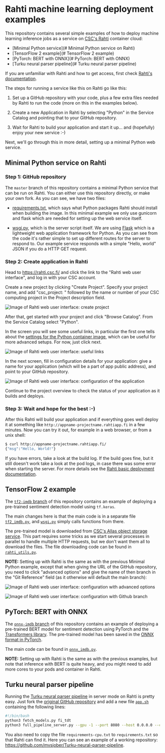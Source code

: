 # Rahti machine learning deployment examples

This repository contains several simple examples of how to deploy machine learning inference jobs as a service on [CSC's Rahti](https://rahti.csc.fi/) container cloud:

- [Minimal Python service](# Minimal Python service on Rahti)
- [TensorFlow 2 example](# TensorFlow 2 example)
- [PyTorch: BERT with ONNX](# PyTorch: BERT with ONNX)
- [Turku neural parser pipeline](# Turku neural parser pipeline)

If you are unfamiliar with Rahti and how to get access, first check [Rahti's documentation](https://rahti.csc.fi/).

The steps for running a service like this on Rahti go like this:

1. Set up a GitHub repository with your code, plus a few extra files needed by Rahti to run the code (more on this in the examples below).

2. Create a new Application in Rahti by selecting "Python" in the Service Catalog and pointing that to your GitHub repository.

3. Wait for Rahti to build your application and start it up... and (hopefully) enjoy your new service :-)

Next, we'll go through this in more detail, setting up a minimal Python web service.

## Minimal Python service on Rahti

### Step 1: GitHub repository

The `master` branch of this repository contains a minimal Python service that can be run on Rahti.  You can either use this repository directly, or make your own fork.  As you can see, we have two files: 

- [requirements.txt](requirements.txt), which says what Python packages Rahti should install when building the image.  In this minimal example we only use gunicorn and flask which are needed for setting up the web service itself.

- [wsgi.py](wsgi.py), which is the server script itself.  We are using [Flask](https://www.palletsprojects.com/p/flask/) which is a lightweight web application framework for Python.  As you can see from the code it's rather simple to set up different routes for the server to respond to.  Our example service responds with a simple "Hello, world" JSON if you do a HTTP GET request.

### Step 2: Create application in Rahti

Head to <https://rahti.csc.fi/> and click the link to the "Rahti web user interface", and log in with your CSC account.

Create a new project by clicking "Create Project". Specify your project name, and add "csc_project: " followed by the name or number of your CSC computing project in the Project description field. 

![Image of Rahti web user interface: create project](images/rahti-0.png)

After that, get started with your project and click "Browse Catalog". 
From the Service Catalog select "Python".

In the screen you will see some useful links, in particular the first one tells about the [settings for the Python container image](https://github.com/sclorg/s2i-python-container/blob/master/3.8/README.md), which can be useful for more advanced setups.  For now, just click next.

![Image of Rahti web user interface: useful links](images/rahti-2.png)

In the next screen, fill in configuration details for your application: give a name for your application (which will be a part of app public address), and point to your GitHub repository.

![Image of Rahti web user interface: configuration of the application](images/rahti-3.png)

Continue to the project overview to check the status of your application as it builds and deploys.

### Step 3: Wait and hope for the best :-)

After this Rahti will build your application and if everything goes well deploy it at something like `http://appname-projectname.rahtiapp.fi` in a few minutes. Now you can try it out, for example in a web browser, or from a unix shell:

```bash
$ curl http://appname-projectname.rahtiapp.fi/
{"msg":"Hello, World!"}
```

If you have errors, take a look at the build log.  If the build goes fine, but it still doesn't work take a look at the pod logs, in case there was some error when starting the server.  For more details see the [Rahti basic deployment documentation](https://rahti.csc.fi/tutorials/basic-console/).

## TensorFlow 2 example

The [`tf2-imdb` branch](https://github.com/CSCfi/rahti-ml-examples/tree/tf2-imdb) of this repository contains an example of deploying a pre-trained sentiment detection model using `tf.keras`.

The main changes here is that the main code is in a separate file [`tf2_imdb.py`](https://github.com/CSCfi/rahti-ml-examples/blob/tf2-imdb/tf2_imdb.py), and [`wsgi.py`](https://github.com/CSCfi/rahti-ml-examples/blob/tf2-imdb/wsgi.py) simply calls functions from there.

The pre-trained model is downloaded from [CSC's Allas object storage service](https://docs.csc.fi/#data/Allas/). This part requires some tricks as we start several processes in parallel to handle multiple HTTP requests, but we don't want them all to download the files.  The file downloading code can be found in [`rahti_utils.py`](https://github.com/CSCfi/rahti-ml-examples/blob/tf2-imdb/rahti_utils.py).

**NOTE:** Setting up with Rahti is the same as with the previous Minimal Python example, except that when giving the URL of the GitHub repository, you need to click "advanced options" and give the name of then branch in the "Git Reference" field (as it otherwise will default the main branch):

![Image of Rahti web user interface: configuration with advanced options](images/rahti-advanced.png)

![Image of Rahti web user interface: configuration with Github branch](images/rahti-advanced2.png)


## PyTorch: BERT with ONNX

The [`onnx-imdb` branch](https://github.com/CSCfi/rahti-ml-examples/tree/onnx-imdb) of this repository contains an example of deploying a pre-trained BERT model for sentiment detection using PyTorch and the [Transformers library](https://huggingface.co/transformers/).  The pre-trained model has been saved in the [ONNX format in PyTorch](https://pytorch.org/docs/stable/onnx.html).

The main code can be found in [`onnx_imdb.py`](https://github.com/CSCfi/rahti-ml-examples/blob/onnx-imdb/onnx_imdb.py).

**NOTE:** Setting up with Rahti is the same as with the previous examples, but note that inference with BERT is quite heavy, and you might need to add more cores to your pods and container in Rahti.


## Turku neural parser pipeline

Running the [Turku neural parser pipeline](http://turkunlp.org/Turku-neural-parser-pipeline/) in server mode on Rahti is pretty easy.  Just fork the [original GitHub repository](https://github.com/TurkuNLP/Turku-neural-parser-pipeline) and add a new file [`app.sh`](https://github.com/mvsjober/Turku-neural-parser-pipeline/blob/master/app.sh) containing the following lines:

```bash
#!/bin/bash
python3 fetch_models.py fi_tdt
python3 full_pipeline_server.py --gpu -1 --port 8080 --host 0.0.0.0 --conf models_fi_tdt/pipelines.yaml parse_plaintext
```

You also need to copy the file `requirements-cpu.txt` to `requirements.txt` so that Rahti can find it.  Here you can see an example of a working repository: <https://github.com/mvsjober/Turku-neural-parser-pipeline>.
